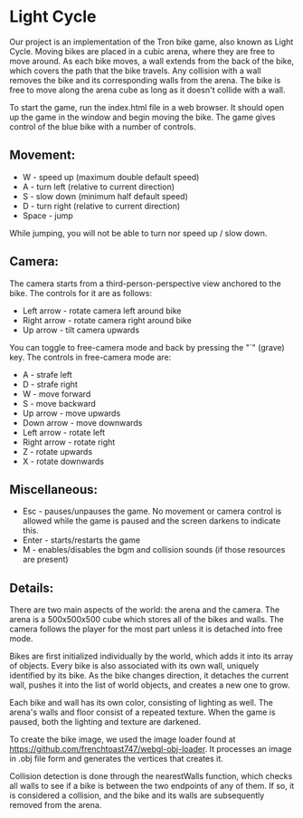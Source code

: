 Light Cycle
======

Our project is an implementation of the Tron bike game, also known as Light
Cycle. Moving bikes are placed in a cubic arena, where they are free to move
around. As each bike moves, a wall extends from the back of the bike, which
covers the path that the bike travels. Any collision with a wall removes the
bike and its corresponding walls from the arena. The bike is free to move along
the arena cube as long as it doesn't collide with a wall.

To start the game, run the index.html file in a web browser. It should open up
the game in the window and begin moving the bike. The game gives control of the
blue bike with a number of controls.

Movement:
---

* W - speed up (maximum double default speed)
* A - turn left (relative to current direction)
* S - slow down (minimum half default speed)
* D - turn right (relative to current direction)
* Space - jump

While jumping, you will not be able to turn nor speed up / slow down.

Camera:
---

The camera starts from a third-person-perspective view anchored to the bike.
The controls for it are as follows:

* Left arrow - rotate camera left around bike
* Right arrow - rotate camera right around bike
* Up arrow - tilt camera upwards

You can toggle to free-camera mode and back by pressing the "`" (grave) key.
The controls in free-camera mode are:

* A - strafe left
* D - strafe right
* W - move forward
* S - move backward
* Up arrow - move upwards
* Down arrow - move downwards
* Left arrow - rotate left
* Right arrow - rotate right
* Z - rotate upwards
* X - rotate downwards

Miscellaneous:
---

* Esc - pauses/unpauses the game. No movement or camera control is
  allowed while the game is paused and the screen darkens to indicate this.
* Enter - starts/restarts the game
* M - enables/disables the bgm and collision sounds (if those resources are
  present)

Details:
---

There are two main aspects of the world: the arena and the camera. The
arena is a 500x500x500 cube which stores all of the bikes and walls.
The camera follows the player for the most part unless it is detached
into free mode.

Bikes are first initialized individually by the world, which adds it into
its array of objects. Every bike is also associated with its own wall,
uniquely identified by its bike. As the bike changes direction, it detaches
the current wall, pushes it into the list of world objects, and creates a
new one to grow.

Each bike and wall has its own color, consisting of lighting as well. The
arena's walls and floor consist of a repeated texture. When the game is
paused, both the lighting and texture are darkened.

To create the bike image, we used the image loader found at
https://github.com/frenchtoast747/webgl-obj-loader. It processes an image
in .obj file form and generates the vertices that creates it.

Collision detection is done through the nearestWalls function, which checks
all walls to see if a bike is between the two endpoints of any of them.
If so, it is considered a collision, and the bike and its walls are
subsequently removed from the arena.
